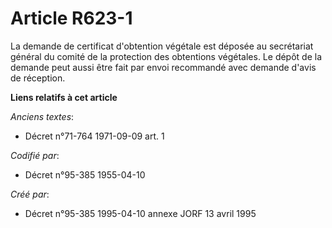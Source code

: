 # Article R623-1

La demande de certificat d'obtention végétale est déposée au secrétariat général du comité de la protection des obtentions
végétales. Le dépôt de la demande peut aussi être fait par envoi recommandé avec demande d'avis de réception.

**Liens relatifs à cet article**

_Anciens textes_:

  - Décret n°71-764 1971-09-09 art. 1

_Codifié par_:

  - Décret n°95-385 1955-04-10

_Créé par_:

  - Décret n°95-385 1995-04-10 annexe JORF 13 avril 1995
